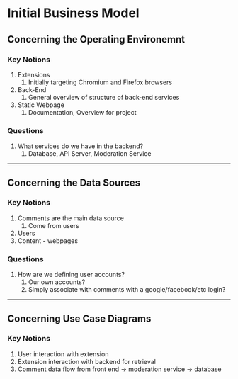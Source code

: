 # Initial Business Model

## Concerning the Operating Environemnt

### Key Notions

1. Extensions
   1. Initially targeting Chromium and Firefox browsers
2. Back-End
   1. General overview of structure of back-end services
3. Static Webpage
   1. Documentation, Overview for project

### Questions

1. What services do we have in the backend?
   1. Database, API Server, Moderation Service

---

## Concerning the Data Sources

### Key Notions

1. Comments are the main data source
   1. Come from users
2. Users
3. Content - webpages

### Questions

1. How are we defining user accounts?
   1. Our own accounts?
   2. Simply associate with comments with a google/facebook/etc login?

---

## Concerning Use Case Diagrams

### Key Notions

1. User interaction with extension
2. Extension interaction with backend for retrieval
3. Comment data flow from front end -> moderation service -> database